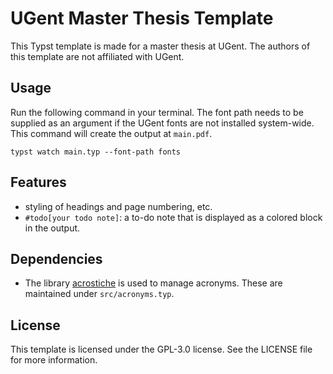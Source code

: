 # UGent Master Thesis Template

This Typst template is made for a master thesis at UGent.
The authors of this template are not affiliated with UGent.

## Usage

Run the following command in your terminal. The font path needs to be supplied as an argument if 
the UGent fonts are not installed system-wide. This command will create the output at `main.pdf`.

```shell
typst watch main.typ --font-path fonts
```

## Features
- styling of headings and page numbering, etc.
- `#todo[your todo note]`: a to-do note that is displayed as a colored block in the output.

## Dependencies

- The library [acrostiche](https://typst.app/universe/package/acrostiche) is used to manage acronyms.
    These are maintained under `src/acronyms.typ`.

## License
This template is licensed under the GPL-3.0 license. See the LICENSE file for more information.
